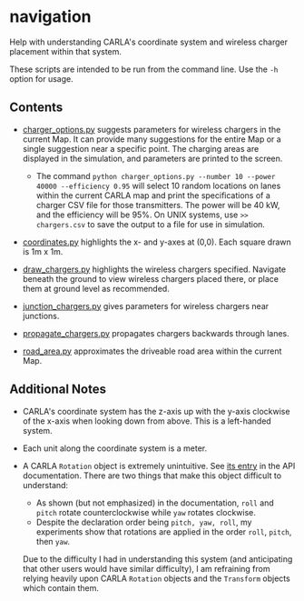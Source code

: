 # navigation
Help with understanding CARLA's coordinate system and wireless charger placement within that system.

These scripts are intended to be run from the command line. Use the `-h` option for usage.


## Contents

- [charger_options.py](charger_options.py) suggests parameters for wireless chargers in the current Map. It can provide many suggestions for the entire Map or a single suggestion near a specific point. The charging areas are displayed in the simulation, and parameters are printed to the screen. 
    - The command `python charger_options.py --number 10 --power 40000 --efficiency 0.95` will select 10 random locations on lanes within the current CARLA map and print the specifications of a charger CSV file for those transmitters. The power will be 40 kW, and the efficiency will be 95%. On UNIX systems, use `>> chargers.csv` to save the output to a file for use in simulation.

- [coordinates.py](coordinates.py) highlights the x- and y-axes at (0,0). Each square drawn is 1m x 1m.

- [draw_chargers.py](draw_chargers.py) highlights the wireless chargers specified. Navigate beneath the ground to view wireless chargers placed there, or place them at ground level as recommended.

- [junction_chargers.py](./junction_chargers.py) gives parameters for wireless chargers near junctions.

- [propagate_chargers.py](./propagate_chargers.py) propagates chargers backwards through lanes.

- [road_area.py](./road_area.py) approximates the  driveable road area within the current Map.


## Additional Notes

- CARLA's coordinate system has the z-axis up with the y-axis clockwise of the x-axis when looking down from above. This is a left-handed system.

- Each unit along the coordinate system is a meter.

- A CARLA `Rotation` object is extremely unintuitive. See [its entry](https://carla.readthedocs.io/en/0.9.14/python_api/#carla.Rotation) in the API documentation. There are two things that make this object difficult to understand:

    - As shown (but not emphasized) in the documentation, `roll` and `pitch` rotate counterclockwise while `yaw` rotates clockwise.
    - Despite the declaration order being `pitch, yaw, roll`, my experiments show that rotations are applied in the order `roll`, `pitch`, then `yaw`. 

    Due to the difficulty I had in understanding this system (and anticipating that other users would have similar difficulty), I am refraining from relying heavily upon CARLA `Rotation` objects and the `Transform` objects which contain them.
